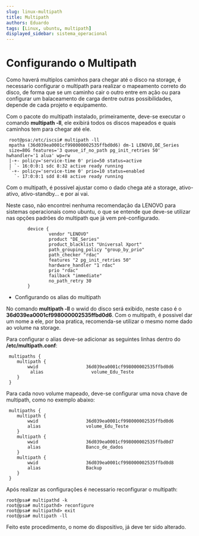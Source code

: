 ```yaml
---
slug: linux-multipath
title: Multipath
authors: Eduardo
tags: [Linux, ubuntu, multipath]
displayed_sidebar: sistema_operacional
---
```

# Configurando o Multipath

Como haverá multiplos caminhos para chegar até o disco na storage, é necessario configurar o multipath para realizar o mapeamento correto do disco, de forma que se um caminho cair o outro entre em ação ou para configurar um balaceamento de carga dentre outras possibilidades, depende de cada projeto e equipamento.

Com o pacote do multipath instalado, primeiramente, deve-se executar o comando **multipath -ll**, ele exibirá todos os discos mapeados e quais caminhos tem para chegar até ele.

```
 root@psa:/etc/iscsi# multipath -ll
 mpatha (36d039ea0001cf998000002535ffbd0d6) dm-1 LENOVO,DE_Series
 size=80G features='3 queue_if_no_path pg_init_retries 50' hwhandler='1 alua' wp=rw
 |-+- policy='service-time 0' prio=50 status=active
 | `- 16:0:0:1 sdc 8:32 active ready running
 `-+- policy='service-time 0' prio=10 status=enabled
   `- 17:0:0:1 sdd 8:48 active ready running
```

Com o multipath, é possivel ajustar como o dado chega até a storage, ativo-ativo, ativo-standby... e por ai vai.

Neste caso, não encontrei nenhuma recomendação da LENOVO para sistemas operacionais como ubuntu, o que se entende que deve-se utilizar nas opções padrões do multipath que já vem pré-configurado.

```
        device {
                vendor "LENOVO"
                product "DE_Series"
                product_blacklist "Universal Xport"
                path_grouping_policy "group_by_prio"
                path_checker "rdac"
                features "2 pg_init_retries 50"
                hardware_handler "1 rdac"
                prio "rdac"
                failback "immediate"
                no_path_retry 30
        }
```

- Configurando os alias do multipath

No comando **multipath -ll** o wwid do disco será exibido, neste caso é o **36d039ea0001cf998000002535ffbd0d6**. Com o multipath, é possivel dar um nome a ele, por boa pratica, recomenda-se utilizar o mesmo nome dado ao volume na storage.

Para configurar o alias deve-se adicionar as seguintes linhas dentro do **/etc/multipath.conf**:
```
 multipaths {
 	multipath {
     	wwid                  36d039ea0001cf998000002535ffbd0d6
         alias   				volume_Edu_Teste
 	}
 }
```
Para cada novo volume mapeado, deve-se configurar uma nova chave de multipath, como no exemplo abaixo:
```
 multipaths {
 	multipath {
 		wwid                  36d039ea0001cf998000002535ffbd0d6
 		alias                 volume_Edu_Teste
 	}
	multipath {
 		wwid                  36d039ea0001cf998000002535ffbd0d7
 		alias                 Banco_de_dados
 	}
 	multipath {
 		wwid                  36d039ea0001cf998000002535ffbd0d8
 		alias                 Backup 
 	}
 }
```

Após realizar as configurações é necessario reconfigurar o multipath:

```
root@psa# multipathd -k
root@psa# multipathd> reconfigure
root@psa# multipathd> exit
root@psa# multipath -ll
```
Feito este procedimento, o nome do dispositivo, já deve ter sido alterado.